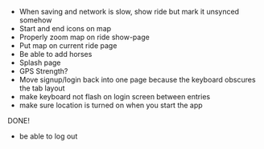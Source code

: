  - When saving and network is slow, show ride but mark it unsynced somehow
 - Start and end icons on map
 - Properly zoom map on ride show-page
 - Put map on current ride page
 - Be able to add horses
 - Splash page
 - GPS Strength?
 - Move signup/login back into one page because the keyboard obscures the tab layout
 - make keyboard not flash on login screen between entries
 - make sure location is turned on when you start the app

 
 DONE!
  - be able to log out